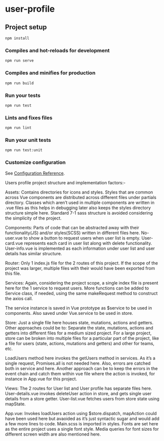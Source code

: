 # user-profile

## Project setup
```
npm install
```

### Compiles and hot-reloads for development
```
npm run serve
```

### Compiles and minifies for production
```
npm run build
```

### Run your tests
```
npm run test
```

### Lints and fixes files
```
npm run lint
```

### Run your unit tests
```
npm run test:unit
```

### Customize configuration
See [Configuration Reference](https://cli.vuejs.org/config/).



Users profile project structure and implementation factors:-

Assets: 
Contains directories for icons and styles. Styles that are common across Vue components are distributed across different files under partials directory. Classes which aren’t used in multiple components are written in .vue files as this helps in debugging later also keeps the styles directory structure simple here. Standard 7-1 sass structure is avoided considering the simplicity of the project.

Components: Parts of code that can be abstracted away with their functionality(JS) and/or styles(SCSS) written in different files here. 
No-user.vue to show a button to request users when user list is empty.
User-card.vue represents each card in user list along with delete functionality.
User-info.vue is implemented as each information under user list and user details has similar structure.

Router: Only 1 index.js file for the 2 routes of this project. If the scope of the project was larger, multiple files with their would have been exported from this file.

Services:
Again, considering the project scope, a single index file is present here for the 1 service to request users. More functions can be added to Service class, if needed, using the same makeRequest method to construct the axios call. 

The service instance is saved in Vue prototype as $service to be used in components.
Also saved under Vue.service to be used in store.

Store:
Just a single file here houses state, mutations, actions and getters. Other approaches could be to: Separate the state, mutations, actions and getters into different files for a medium sized project.
For a large project, store can be broken into multiple files for a particular part of the project, like a file for users (state, actions, mutations and getters) and other for teams, etc.

LoadUsers method here invokes the getUsers method in services. As it’s a single request, Promises.all is not needed here. Also, errors are catched both in service and here. Another approach can be to keep the errors in the event chain and catch them within vue file where the action is invoked, for instance in App.vue for this project.

Views: The 2 routes for User list and User profile has separate files here. User-details.vue invokes deleteUser action in store, and gets single user details from a store getter. User-list.vue fetches users from store state using mapState.

App.vue:
Invokes loadUsers action using $store.dispatch, mapAction could have been used here but avaoided as it’s just syntactic sugar and would add a few more lines to code.
Main.scss is imported in styles. Fonts are set here as the entire project uses a single font style. Media queries for font sizes for different screen width are also mentioned here.


